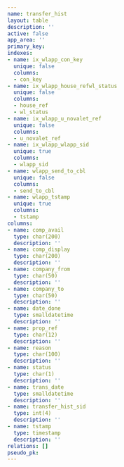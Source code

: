 ```yaml
---
name: transfer_hist
layout: table
description: ''
active: false
app_area: ''
primary_key: 
indexes:
- name: ix_wlapp_con_key
  unique: false
  columns:
  - con_key
- name: ix_wlapp_house_refwl_status
  unique: false
  columns:
  - house_ref
  - wl_status
- name: ix_wlapp_u_novalet_ref
  unique: false
  columns:
  - u_novalet_ref
- name: ix_wlapp_wlapp_sid
  unique: true
  columns:
  - wlapp_sid
- name: wlapp_send_to_cbl
  unique: false
  columns:
  - send_to_cbl
- name: wlapp_tstamp
  unique: true
  columns:
  - tstamp
columns:
- name: comp_avail
  type: char(200)
  description: ''
- name: comp_display
  type: char(200)
  description: ''
- name: company_from
  type: char(50)
  description: ''
- name: company_to
  type: char(50)
  description: ''
- name: date_done
  type: smalldatetime
  description: ''
- name: prop_ref
  type: char(12)
  description: ''
- name: reason
  type: char(100)
  description: ''
- name: status
  type: char(1)
  description: ''
- name: trans_date
  type: smalldatetime
  description: ''
- name: transfer_hist_sid
  type: int(4)
  description: ''
- name: tstamp
  type: timestamp
  description: ''
relations: []
pseudo_pk: 
---
```


